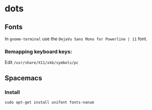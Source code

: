 # dots
## Fonts
In `gnome-terminal` use the `DejaVu Sans Mono for Powerline | 11` font.
### Remapping keyboard keys:
Edit `/usr/share/X11/xkb/symbols/pc`

## Spacemacs
### Install
`sudo apt-get install unifont fonts-nanum`
